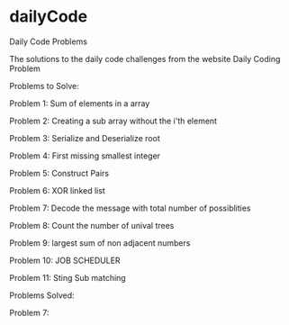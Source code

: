 # dailyCode
Daily Code Problems


The solutions to the daily code challenges from the website Daily Coding Problem


Problems to Solve: 


Problem 1: Sum of elements in a array

Problem 2: Creating a sub array without the i'th element

Problem 3: Serialize and Deserialize root

Problem 4: First missing smallest integer

Problem 5: Construct Pairs

Problem 6: XOR linked list

Problem 7: Decode  the message with total number of possiblities

Problem 8: Count the number of unival trees

Problem 9: largest sum of non adjacent numbers

Problem 10: JOB SCHEDULER 

Problem 11: Sting Sub matching



Problems Solved: 


Problem 7:
